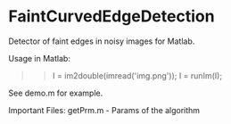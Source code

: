FaintCurvedEdgeDetection
========================

Detector of faint edges in noisy images for Matlab.

Usage in Matlab:

>> I  = im2double(imread('img.png'));
>> I = runIm(I);

See demo.m for example.

Important Files:
getPrm.m - Params of the algorithm
